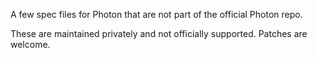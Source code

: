 A few spec files for Photon that are not part of the official Photon repo.

These are maintained privately and not officially supported. Patches are welcome.
